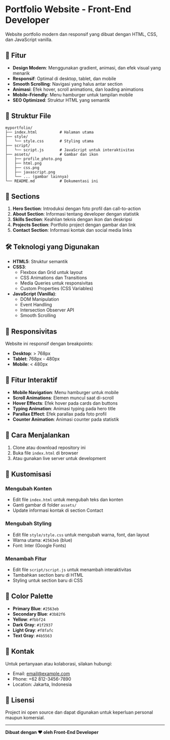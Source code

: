 # Portfolio Website - Front-End Developer

Website portfolio modern dan responsif yang dibuat dengan HTML, CSS, dan JavaScript vanilla.

## 🚀 Fitur

- **Design Modern**: Menggunakan gradient, animasi, dan efek visual yang menarik
- **Responsif**: Optimal di desktop, tablet, dan mobile
- **Smooth Scrolling**: Navigasi yang halus antar section
- **Animasi**: Efek hover, scroll animations, dan loading animations
- **Mobile-Friendly**: Menu hamburger untuk tampilan mobile
- **SEO Optimized**: Struktur HTML yang semantik

## 📁 Struktur File

```
myportfolio/
├── index.html          # Halaman utama
├── style/
│   └── style.css       # Styling utama
├── script/
│   └── script.js       # JavaScript untuk interaktivitas
├── assets/             # Gambar dan ikon
│   ├── profile_photo.png
│   ├── html.png
│   ├── css.png
│   ├── javascript.png
│   └── ... (gambar lainnya)
└── README.md           # Dokumentasi ini
```

## 🎨 Sections

1. **Hero Section**: Introduksi dengan foto profil dan call-to-action
2. **About Section**: Informasi tentang developer dengan statistik
3. **Skills Section**: Keahlian teknis dengan ikon dan deskripsi
4. **Projects Section**: Portfolio project dengan gambar dan link
5. **Contact Section**: Informasi kontak dan social media links

## 🛠️ Teknologi yang Digunakan

- **HTML5**: Struktur semantik
- **CSS3**: 
  - Flexbox dan Grid untuk layout
  - CSS Animations dan Transitions
  - Media Queries untuk responsivitas
  - Custom Properties (CSS Variables)
- **JavaScript (Vanilla)**:
  - DOM Manipulation
  - Event Handling
  - Intersection Observer API
  - Smooth Scrolling

## 📱 Responsivitas

Website ini responsif dengan breakpoints:
- **Desktop**: > 768px
- **Tablet**: 768px - 480px
- **Mobile**: < 480px

## 🎯 Fitur Interaktif

- **Mobile Navigation**: Menu hamburger untuk mobile
- **Scroll Animations**: Elemen muncul saat di-scroll
- **Hover Effects**: Efek hover pada cards dan buttons
- **Typing Animation**: Animasi typing pada hero title
- **Parallax Effect**: Efek parallax pada foto profil
- **Counter Animation**: Animasi counter pada statistik

## 🚀 Cara Menjalankan

1. Clone atau download repository ini
2. Buka file `index.html` di browser
3. Atau gunakan live server untuk development

## 📝 Kustomisasi

### Mengubah Konten
- Edit file `index.html` untuk mengubah teks dan konten
- Ganti gambar di folder `assets/`
- Update informasi kontak di section Contact

### Mengubah Styling
- Edit file `style/style.css` untuk mengubah warna, font, dan layout
- Warna utama: `#2563eb` (blue)
- Font: Inter (Google Fonts)

### Menambah Fitur
- Edit file `script/script.js` untuk menambah interaktivitas
- Tambahkan section baru di HTML
- Styling untuk section baru di CSS

## 🎨 Color Palette

- **Primary Blue**: `#2563eb`
- **Secondary Blue**: `#3b82f6`
- **Yellow**: `#fbbf24`
- **Dark Gray**: `#1f2937`
- **Light Gray**: `#f8fafc`
- **Text Gray**: `#4b5563`

## 📧 Kontak

Untuk pertanyaan atau kolaborasi, silakan hubungi:
- Email: email@example.com
- Phone: +62 812-3456-7890
- Location: Jakarta, Indonesia

## 📄 Lisensi

Project ini open source dan dapat digunakan untuk keperluan personal maupun komersial.

---

**Dibuat dengan ❤️ oleh Front-End Developer** 